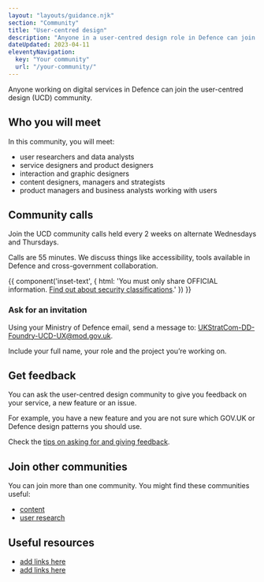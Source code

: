 ```yaml
---
layout: "layouts/guidance.njk"
section: "Community"
title: "User-centred design"
description: "Anyone in a user-centred design role in Defence can join the community. Find out how to get involved."
dateUpdated: 2023-04-11
eleventyNavigation:
  key: "Your community"
  url: "/your-community/"
---
```


Anyone working on digital services in Defence can join the user-centred design (UCD) community. 

## Who you will meet

In this community, you will meet:

- user researchers and data analysts
- service designers and product designers
- interaction and graphic designers
- content designers, managers and strategists
- product managers and business analysts working with users

## Community calls

Join the UCD community calls held every 2 weeks on alternate Wednesdays and Thursdays.

Calls are 55 minutes. We discuss things like accessibility, tools available in Defence and cross-government collaboration.

{{ component('inset-text', {
  html: 'You must only share OFFICIAL information. <a href="/security-classifications/">Find out about security classifications</a>.'
}) }}

### Ask for an invitation

Using your Ministry of Defence email, send a message to: [UKStratCom-DD-Foundry-UCD-UX@mod.gov.uk](mailto:UKStratCom-DD-Foundry-UCD-UX@mod.gov.uk?subject=Join%20UCD%20community%20calls). 

Include your full name, your role and the project you’re working on.

## Get feedback

You can ask the user-centred design community to give you feedback on your service, a new feature or an issue. 

For example, you have a new feature and you are not sure which GOV.UK or Defence design patterns you should use. 

Check the [tips on asking for and giving feedback](/your-community/ask-for-and-give-feedback).

## Join other communities 

You can join more than one community. You might find these communities useful: 

- [content](/your-community/content/)
- [user research](/your-community/)

## Useful resources

- [add links here]()
- [add links here]()
